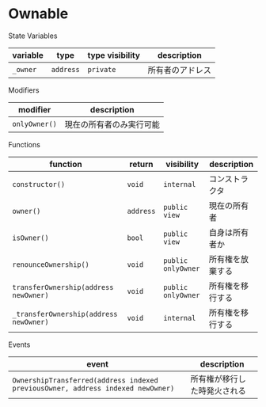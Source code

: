 # Ownable

State Variables

| variable | type      | type visibility | description      |
| -------- | --------- | --------------- | ---------------- |
| `_owner` | `address` | `private`       | 所有者のアドレス |

Modifiers

| modifier      | description              |
| ------------- | ------------------------ |
| `onlyOwner()` | 現在の所有者のみ実行可能 |

Functions

| function                               | return    | visibility         | description      |
| -------------------------------------- | --------- | ------------------ | ---------------- |
| `constructor()`                        | `void`    | `internal`         | コンストラクタ   |
| `owner()`                              | `address` | `public view`      | 現在の所有者     |
| `isOwner()`                            | `bool`    | `public view`      | 自身は所有者か   |
| `renounceOwnership()`                  | `void`    | `public onlyOwner` | 所有権を放棄する |
| `transferOwnership(address newOwner)`  | `void`    | `public onlyOwner` | 所有権を移行する |
| `_transferOwnership(address newOwner)` | `void`    | `internal`         | 所有権を移行する |

Events

| event                                                                           | description                  |
| ------------------------------------------------------------------------------- | ---------------------------- |
| `OwnershipTransferred(address indexed previousOwner, address indexed newOwner)` | 所有権が移行した時発火される |
